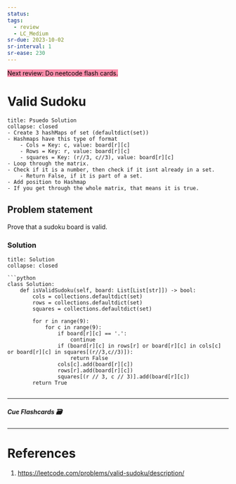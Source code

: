 ```yaml
---
status: 
tags:
  - review
  - LC_Medium
sr-due: 2023-10-02
sr-interval: 1
sr-ease: 230
---
```


<mark style="background: #FF5582A6;">Next review: Do neetcode flash cards.</mark>

# Valid Sudoku
```ad-tldr
title: Psuedo Solution
collapse: closed
- Create 3 hashMaps of set (defaultdict(set))
- Hashmaps have this type of format
	- Cols = Key: c, value: board[r][c]
	- Rows = Key: r, value: board[r][c]
	- squares = Key: (r//3, c//3), value: board[r][c]
- Loop through the matrix.
- Check if it is a number, then check if it isnt already in a set.
	- Return False, if it is part of a set.
- Add position to Hashmap
- If you get through the whole matrix, that means it is true.

```
## Problem statement
Prove that a sudoku board is valid.

### Solution
```ad-tldr
title: Solution
collapse: closed

```python
class Solution:
    def isValidSudoku(self, board: List[List[str]]) -> bool:
        cols = collections.defaultdict(set)
        rows = collections.defaultdict(set)
        squares = collections.defaultdict(set)

        for r in range(9):
            for c in range(9):
                if board[r][c] == '.':
                    continue
                if (board[r][c] in rows[r] or board[r][c] in cols[c] or board[r][c] in squares[(r//3,c//3)]):
                    return False
                cols[c].add(board[r][c])
                rows[r].add(board[r][c])
                squares[(r // 3, c // 3)].add(board[r][c])
        return True
        

```

---
##### Cue Flashcards 🗃

---
# References
1. https://leetcode.com/problems/valid-sudoku/description/

